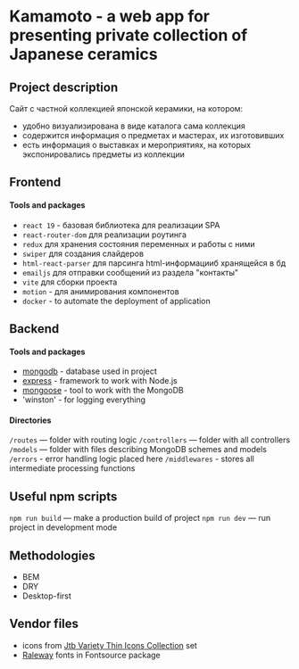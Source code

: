 # Kamamoto - a web app for presenting private collection of Japanese ceramics

## Project description

Сайт с частной коллекцией японской керамики, на котором:

- удобно визуализирована в виде каталога сама коллекция
- содержится информация о предметах и мастерах, их изготовивших
- есть информация о выставках и мероприятиях, на которых экспонировались предметы из коллекции

## Frontend

#### Tools and packages

- `react 19` - базовая библиотека для реализации SPA
- `react-router-dom` для реализации роутинга
- `redux` для хранения состояния переменных и работы с ними
- `swiper` для создания слайдеров
- `html-react-parser` для парсинга html-информацииб хранящейся в бд
- `emailjs` для отправки сообщений из раздела "контакты"
- `vite` для сборки проекта
- `motion` - для анимирования компонентов
- `docker` - to automate the deployment of application 

## Backend

#### Tools and packages

- [mongodb](https://www.mongodb.com/) - database used in project
- [express](https://www.npmjs.com/package/express) - framework to work with Node.js
- [mongoose](https://www.npmjs.com/package/mongoose) - tool to work with the MongoDB
- 'winston' - for logging everything

#### Directories

`/routes` — folder with routing logic
`/controllers` — folder with all controllers   
`/models` — folder with files describing MongoDB schemes and models 
`/errors` - error handling logic placed here
`/middlewares` - stores all intermediate processing functions

## Useful npm scripts

`npm run build` — make a production build of project
`npm run dev` — run project in development mode

## Methodologies

- BEM
- DRY
- Desktop-first

## Vendor files

- icons from [Jtb Variety Thin Icons Collection](https://www.svgrepo.com/collection/jtb-variety-thin-icons/) set
- [Raleway](https://fonts.google.com/specimen/Raleway) fonts in Fontsource package